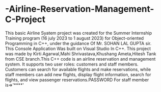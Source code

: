 # -Airline-Reservation-Management-C-Project
This basic Airline Syatem project was created for the Summer Internship Training program (16 july 2023 to 1 august 2023) for Object-oriented Programming in C++, under the guidance Of Mr. SOHAN LAL GUPTA sir. This Console Application Was built on Visual Studio In C++. This project was made by Kirti Agarwal,Mahi Shrivastava,Khushang Ameta,Hitesh Tank from CSE branch.This C++ code is an airline reservation and management system. It supports two user roles: customers and staff members. Customers can search for available flights and make reservations, while staff members can add new flights, display flight information, search for flights, and view passenger reservations.PASSWORD For staff member is=>'****' 
